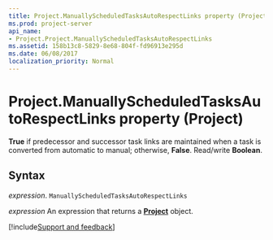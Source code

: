 ```yaml
---
title: Project.ManuallyScheduledTasksAutoRespectLinks property (Project)
ms.prod: project-server
api_name:
- Project.Project.ManuallyScheduledTasksAutoRespectLinks
ms.assetid: 158b13c8-5829-8e68-804f-fd96913e295d
ms.date: 06/08/2017
localization_priority: Normal
---
```



# Project.ManuallyScheduledTasksAutoRespectLinks property (Project)

 **True** if predecessor and successor task links are maintained when a task is converted from automatic to manual; otherwise, **False**. Read/write **Boolean**.


## Syntax

_expression_. `ManuallyScheduledTasksAutoRespectLinks`

 _expression_ An expression that returns a **[Project](project.project.md)** object.

[!include[Support and feedback](~/includes/feedback-boilerplate.md)]